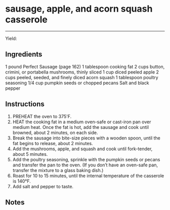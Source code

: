 # sausage, apple, and acorn squash casserole
---
Yield: 

## Ingredients

1 pound Perfect Sausage (page 162)
1 tablespoon cooking fat
2 cups button, crimini, or portabella mushrooms,
thinly sliced
1 cup diced peeled apple
2 cups peeled, seeded, and finely diced acorn squash
1 tablespoon poultry seasoning
1/4 cup pumpkin seeds or chopped pecans
Salt and black pepper

## Instructions
1. PREHEAT the oven to 375'F.
2. HEAT the cooking fat in a medium oven-safe
or cast-iron pan over medium heat. Once the fat
is hot, add the sausage and cook until browned,
about 2 minutes, on each side. 
3. Break the sausage
into bite-size pieces with a wooden spoon, until
the fat begins to release, about 2 minutes. 
4. Add
the mushrooms, apple, and squash and cook until
fork-tender, about 5 minutes. 
5. Add the poultry
seasoning, sprinkle with the pumpkin seeds or
pecans and transfer the pan to the oven. (If you
don’t have an oven-safe pan, transfer the mixture
to a glass baking dish.)
6.  Roast for 10 to 15 minutes,
until the internal temperature of the casserole is
140°F. 
7. Add salt and pepper to taste.


## Notes










